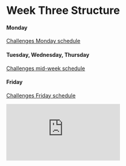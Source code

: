 # Week Three Structure

#### Monday

[Challenges Monday schedule](./challenges_monday_schedule.md)

#### Tuesday, Wednesday, Thursday

[Challenges mid-week schedule](./challenges_mid_week_schedule.md)

#### Friday

[Challenges Friday schedule](./challenges_friday_schedule.md)

![Tracking pixel](https://githubanalytics.herokuapp.com/course/sequence/apprenticeship/week03.md)
